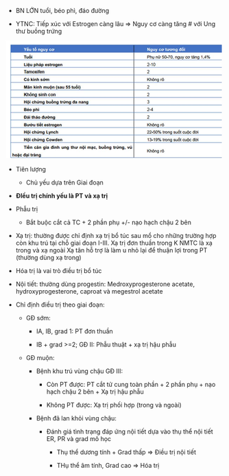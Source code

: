- BN LỚN tuổi, béo phì, đáo đường
  
- YTNC: Tiếp xúc với Estrogen càng lâu => Nguy cơ càng tăng # với Ung thư buồng trứng
  
![UNG THƯ NỘI MẠC TỬ CUNG-1686927741002.jpeg](../../../200%20Files/image/image/UNG%20TH%C6%AF%20N%E1%BB%98I%20M%E1%BA%A0C%20T%E1%BB%AC%20CUNG-1686927741002.jpeg)
  
- Tiên lượng
  
	- Chủ yếu dựa trên Giai đoạn
  
- **ĐIều trị chính yếu là PT và xạ trị**
  
- Phẫu trị
  
	- Bắt buộc cắt cả TC + 2 phần phụ +/- nạo hạch chậu 2 bên
  
- Xạ trị: thường được chỉ định xạ trị bổ túc sau mổ cho những trường hợp còn khu trú tại chỗ giai đoạn I-III. Xạ trị đơn thuần trong K NMTC là xạ trong và xạ ngoài Xạ tân hỗ trợ là làm u nhỏ lại để thuận lợi trong PT (thường dùng xạ trong)
  
- Hóa trị là vai trò điều trị bổ túc
  
- Nội tiết: thường dùng progestin: Medroxyprogesterone acetate, hydroxyprogesterone, caproat và megestrol acetate
  
- Chỉ định điều trị theo giai đoạn:
  
	- GĐ sớm:
  
		- IA, IB, grad 1: PT đơn thuần
  
		- IB + grad >=2; GĐ II: Phẫu thuật + xạ trị hậu phẫu
  
	- GĐ muộn:
  
		- Bệnh khu trú vùng chậu GĐ III:
  
			- Còn PT được: PT cắt tử cung toàn phần + 2 phần phụ + nạo hạch chậu 2 bên + Xạ trị hậu phẫu
  
			- Không PT được: Xạ trị phối hợp (trong và ngoài)
  
		- Bệnh đã lan khỏi vùng chậu:
  
			- Đánh giá tình trạng đáp ứng nội tiết dựa vào thụ thể nội tiết ER, PR và grad mô học
  
				- Thụ thể dương tính + Grad thấp => Điều trị nội tiết
  
				- THụ thể âm tính, Grad cao => Hóa trị